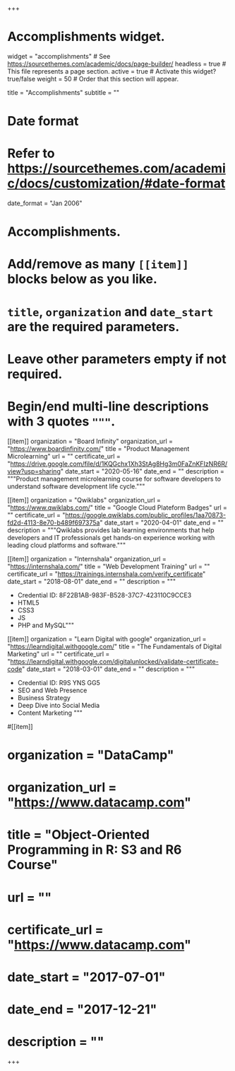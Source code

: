 +++
# Accomplishments widget.
widget = "accomplishments"  # See https://sourcethemes.com/academic/docs/page-builder/
headless = true  # This file represents a page section.
active = true  # Activate this widget? true/false
weight = 50  # Order that this section will appear.

title = "Accomplish&shy;ments"
subtitle = ""

# Date format
#   Refer to https://sourcethemes.com/academic/docs/customization/#date-format
date_format = "Jan 2006"

# Accomplishments.
#   Add/remove as many `[[item]]` blocks below as you like.
#   `title`, `organization` and `date_start` are the required parameters.
#   Leave other parameters empty if not required.
#   Begin/end multi-line descriptions with 3 quotes `"""`.
[[item]]
  organization = "Board Infinity"
  organization_url = "https://www.boardinfinity.com/"
  title = "Product Management Microlearning"
  url = ""
  certificate_url = "https://drive.google.com/file/d/1KQGchx1Xh3StAg8Hg3m0FaZnKFIzNR6R/view?usp=sharing"
  date_start = "2020-05-16"
  date_end = ""
  description = """Product management microlearning course for software developers to understand software development life cycle."""

[[item]]
  organization = "Qwiklabs"
  organization_url = "https://www.qwiklabs.com/"
  title = "Google Cloud Plateform Badges"
  url = ""
  certificate_url = "https://google.qwiklabs.com/public_profiles/1aa70873-fd2d-4113-8e70-b489f697375a"
  date_start = "2020-04-01"
  date_end = ""
  description = """Qwiklabs provides lab learning environments that help developers and IT professionals get hands-on experience working with leading cloud platforms and software."""

[[item]]
  organization = "Internshala"
  organization_url = "https://internshala.com/"
  title = "Web Development Training"
  url = ""
  certificate_url = "https://trainings.internshala.com/verify_certificate"
  date_start = "2018-08-01"
  date_end = ""
  description = """ 
  - Credential ID: 8F22B1AB-983F-B528-37C7-423110C9CCE3 
  - HTML5
  - CSS3 
  - JS 
  - PHP and MySQL"""

[[item]]
  organization = "Learn Digital with google"
  organization_url = "https://learndigital.withgoogle.com/"
  title = "The Fundamentals of Digital Marketing"
  url = ""
  certificate_url = "https://learndigital.withgoogle.com/digitalunlocked/validate-certificate-code"
  date_start = "2018-03-01"
  date_end = ""
  description = """ 
  - Credential ID: R9S YNS GG5 
  - SEO and Web Presence
  - Business Strategy
  - Deep Dive into Social Media
  - Content Marketing
  """
  
#[[item]]
#  organization = "DataCamp"
#  organization_url = "https://www.datacamp.com"
#  title = "Object-Oriented Programming in R: S3 and R6 Course"
#  url = ""
#  certificate_url = "https://www.datacamp.com"
#  date_start = "2017-07-01"
#  date_end = "2017-12-21"
#  description = ""

+++
